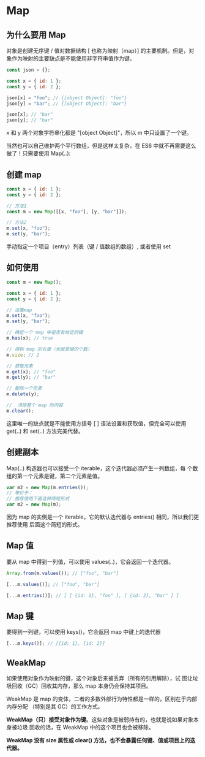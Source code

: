 # Map

## 为什么要用 Map

对象是创建无序键 / 值对数据结构 [ 也称为映射（map）] 的主要机制。但是，对象作为映射的主要缺点是不能使用非字符串值作为键。

```js
const json = {};

const x = { id: 1 };
const y = { id: 2 };

json[x] = "foo"; // {[object Object]: "foo"}
json[y] = "bar"; // {[object Object]: "bar"}

json[x]; // "bar"
json[y]; // "bar"
```

x 和 y 两个对象字符串化都是 "[object Object]"，所以 m 中只设置了一个键。

当然也可以自己维护两个平行数组，但是这样太复杂，在 ES6 中就不再需要这么做了！只需要使用 Map(..):

## 创建 map

```js
const x = { id: 1 };
const y = { id: 2 };

// 方法1
const m = new Map([[x, "foo"], [y, "bar"]]);

// 方法2
m.set(x, "foo");
m.set(y, "bar");
```

手动指定一个项目（entry）列表（键 / 值数组的数组）, 或者使用 set

## 如何使用

```js
const m = new Map();

const x = { id: 1 };
const y = { id: 2 };

// 设置map
m.set(x, "foo");
m.set(y, "bar");

// 确定一个 map 中是否有给定的键
m.has(x); // true

// 得到 map 的长度（也就是键的个数）
m.size; // 2

// 获取元素
m.get(x); // "foo"
m.get(y); // "bar"

// 删除一个元素
m.delete(y);

//  清除整个 map 的内容
m.clear();
```

这里唯一的缺点就是不能使用方括号 [ ] 语法设置和获取值，但完全可以使用 get(..) 和
set(..) 方法完美代替。

## 创建副本

Map(..) 构造器也可以接受一个 iterable，这个迭代器必须产生一列数组，每
个数组的第一个元素是键，第二个元素是值。

```js
var m2 = new Map(m.entries());
// 等价于：
// 推荐使用下面这种简短形式
var m2 = new Map(m);
```

因为 map 的实例是一个 iterable，它的默认迭代器与 entries() 相同，所以我们更推荐使用
后面这个简短的形式。

## Map 值

要从 map 中得到一列值，可以使用 values(..)，它会返回一个迭代器。

```js
Array.from(m.values()); // ["foo", "bar"]

[...m.values()]; // ["foo", "bar"]

[...m.entries()]; // [ [ {id: 1}, "foo" ], [ {id: 2}, "bar" ] ]
```

## Map 键

要得到一列键，可以使用 keys()，它会返回 map 中键上的迭代器

```js
[...m.keys()]; // [{id: 1}, {id: 2}]
```

## WeakMap

如果使用对象作为映射的键，这个对象后来被丢弃（所有的引用解除），试
图让垃圾回收（GC）回收其内存，那么 map 本身仍会保持其项目。

WeakMap 是 map 的变体，二者的多数外部行为特性都是一样的，区别在于内部内存分配
（特别是其 GC）的工作方式。

**WeakMap（只）接受对象作为键**。这些对象是被弱持有的，也就是说如果对象本身被垃圾
回收的话，在 WeakMap 中的这个项目也会被移除。

**WeakMap 没有 size 属性或 clear() 方法，也不会暴露任何键、值或项目上的迭代器。**
